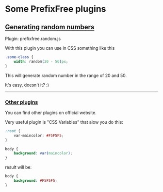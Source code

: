# Some PrefixFree plugins
## [Generating random numbers](prefixfree.random.js)

Plugin: prefixfree.random.js

With this plugin you can use in CSS something like this

```css
.some-class {
	width: random(20 - 50)px;
}
```

This will generate random number in the range of 20 and 50.

It's easy, doesn't it? :)

---

### [Other plugins](http://leaverou.github.io/prefixfree/#plugins)

You can find other plugins on official website.

Very useful plugin is "CSS Variables" that alow you do this:

```css
:root {
	var-maincolor: #F5F5F5;
}

body {
	background: var(maincolor);
}
```

result will be:

```css
body {
	background: #F5F5F5;
}
```